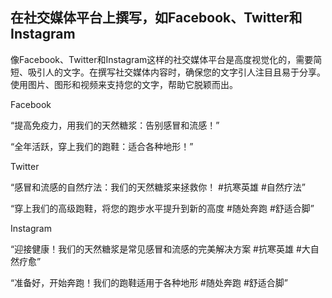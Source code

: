 ## 在社交媒体平台上撰写，如Facebook、Twitter和Instagram

像Facebook、Twitter和Instagram这样的社交媒体平台是高度视觉化的，需要简短、吸引人的文字。在撰写社交媒体内容时，确保您的文字引人注目且易于分享。使用图片、图形和视频来支持您的文字，帮助它脱颖而出。

Facebook

“提高免疫力，用我们的天然糖浆：告别感冒和流感！”

“全年活跃，穿上我们的跑鞋：适合各种地形！”

Twitter

“感冒和流感的自然疗法：我们的天然糖浆来拯救你！ #抗寒英雄 #自然疗法”

“穿上我们的高级跑鞋，将您的跑步水平提升到新的高度 #随处奔跑 #舒适合脚”

Instagram

“迎接健康！我们的天然糖浆是常见感冒和流感的完美解决方案 #抗寒英雄 #大自然疗愈”

“准备好，开始奔跑！我们的跑鞋适用于各种地形 #随处奔跑 #舒适合脚”
